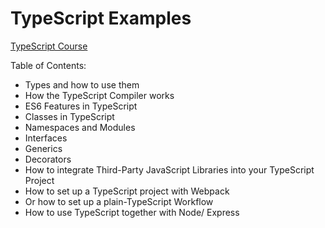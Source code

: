# TypeScript Examples

[TypeScript Course](https://www.udemy.com/course/understanding-typescript/)

Table of Contents:
 - Types and how to use them
 - How the TypeScript Compiler works
 - ES6 Features in TypeScript
 - Classes in TypeScript
 - Namespaces and Modules
 - Interfaces
 - Generics
 - Decorators
 - How to integrate Third-Party JavaScript Libraries into your TypeScript Project
 - How to set up a TypeScript project with Webpack
 - Or how to set up a plain-TypeScript Workflow
 - How to use TypeScript together with Node/ Express

